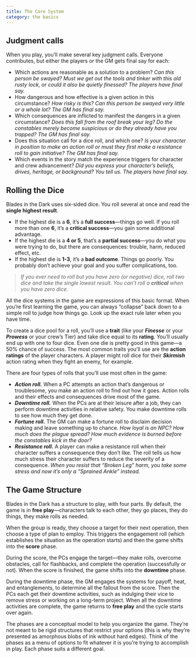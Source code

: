 ```yaml
---
title: The Core System
category: the basics
---
```

## Judgment calls

When you play, you’ll make several key judgment calls. Everyone contributes, but either the players or the GM gets final say for each:

* Which actions are reasonable as a solution to a problem? *Can this person be swayed? Must we get out the tools and tinker with this old rusty lock, or could it also be quietly finessed? The players have final say.*
* How dangerous and how effective is a given action in this circumstance? *How risky is this? Can this person be swayed very little or a whole lot? The GM has final say.*
* Which consequences are inflicted to manifest the dangers in a given circumstance? *Does this fall from the roof break your leg? Do the constables merely become suspicious or do they already have you trapped? The GM has final say.*
* Does this situation call for a dice roll, and which one? *Is your character in position to make an action roll or must they first make a resistance roll to gain initiative? The GM has final say.*
* Which events in the story match the experience triggers for character and crew advancement? *Did you express your character’s beliefs, drives, heritage, or background? You tell us. The players have final say.*

## Rolling the Dice

Blades in the Dark uses six-sided dice. You roll several at once and read the **single highest result**.

* If the highest die is a **6**, it’s a **full success**—things go well. If you roll more than one **6**, it’s a **critical success**—you gain some additional advantage.
* If the highest die is a **4 or 5**, that’s a **partial success**—you do what you were trying to do, but there are consequences: trouble, harm, reduced effect, etc.
* If the highest die is **1-3**, it’s a **bad outcome**. Things go poorly. You probably don’t achieve your goal and you suffer complications, too.

> *If you ever need to roll but you have zero (or negative) dice, roll two dice and take the single lowest result. You can’t roll a **critical** when you have zero dice.*

All the dice systems in the game are expressions of this basic format. When you’re first learning the game, you can always “collapse” back down to a simple roll to judge how things go. Look up the exact rule later when you have time.

To create a dice pool for a roll, you’ll use a **trait** (like your ***Finesse*** or your ***Prowess*** or your crew’s Tier) and take dice equal to its **rating**. You’ll usually end up with one to four dice. Even one die is pretty good in this game—a 50% chance of success. The most common traits you’ll use are the **action ratings** of the player characters. A player might roll dice for their ***Skirmish*** action rating when they fight an enemy, for example.

There are four types of rolls that you’ll use most often in the game:

* ***Action roll.*** When a PC attempts an action that’s dangerous or troublesome, you make an action roll to find out how it goes. Action rolls and their effects and consequences drive most of the game.
* ***Downtime roll.*** When the PCs are at their leisure after a job, they can perform downtime activities in relative safety. You make downtime rolls to see how much they get done.
* ***Fortune roll.*** The GM can make a fortune roll to disclaim decision making and leave something up to chance. *How loyal is an NPC? How much does the plague spread? How much evidence is burned before the constables kick in the door?*
* ***Resistance roll.*** A player can make a resistance roll when their character suffers a consequence they don’t like. The roll tells us how much stress their character suffers to reduce the severity of a consequence. *When you resist that “Broken Leg” harm, you take some stress and now it’s only a “Sprained Ankle” instead.*

## The Game Structure

Blades in the Dark has a structure to play, with four parts. By default, the game is in **free play**—characters talk to each other, they go places, they do things, they make rolls as needed.

When the group is ready, they choose a target for their next operation, then choose a type of plan to employ. This triggers the engagement roll (which establishes the situation as the operation starts) and then the game shifts into the **score** phase.

During the score, the PCs engage the target—they make rolls, overcome obstacles, call for flashbacks, and complete the operation (successfully or not). When the score is finished, the game shifts into the **downtime** phase.

During the downtime phase, the GM engages the systems for payoff, heat, and entanglements, to determine all the fallout from the score. Then the PCs each get their downtime activities, such as indulging their vice to remove stress or working on a long-term project. When all the downtime activities are complete, the game returns to **free play** and the cycle starts over again.

The phases are a conceptual model to help you organize the game. They’re not meant to be rigid structures that restrict your options (this is why they’re presented as amorphous blobs of ink without hard edges). Think of the phases as a menu of options to fit whatever it is you’re trying to accomplish in play. Each phase suits a different goal.
